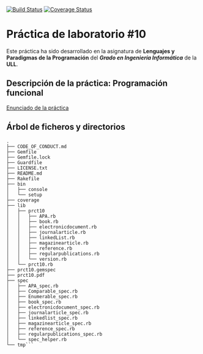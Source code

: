 [![Build Status](https://travis-ci.org/gcpmendez/prct10.svg?branch=master)](https://travis-ci.org/gcpmendez/prct10)
[![Coverage Status](https://coveralls.io/repos/gcpmendez/prct10/badge.svg?branch=master&service=github)](https://coveralls.io/github/gcpmendez/prct10?branch=master)

# Práctica de laboratorio \#10
      
Este práctica ha sido desarrollado en la asignatura de **Lenguajes y Paradigmas de la Programación** del **_Grado en Ingeniería Informática_** de la **ULL**.

## Descripción de la práctica: Programación funcional


[Enunciado de la práctica](https://github.com/gcpmendez/prct10/blob/master/prct10.pdf "statement")

## Árbol de ficheros y directorios
```
.
├── CODE_OF_CONDUCT.md
├── Gemfile
├── Gemfile.lock
├── Guardfile
├── LICENSE.txt
├── README.md
├── Rakefile
├── bin
│   ├── console
│   └── setup
├── coverage
├── lib
│   ├── prct10
│   │   ├── APA.rb
│   │   ├── book.rb
│   │   ├── electronicdocument.rb
│   │   ├── journalarticle.rb
│   │   ├── linkedList.rb
│   │   ├── magazinearticle.rb
│   │   ├── reference.rb
│   │   ├── regularpublications.rb
│   │   └── version.rb
│   └── prct10.rb
├── prct10.gemspec
├── prct10.pdf
├── spec
│   ├── APA_spec.rb
│   ├── Comparable_spec.rb
│   ├── Enumerable_spec.rb
│   ├── book_spec.rb
│   ├── electronicdocument_spec.rb
│   ├── journalarticle_spec.rb
│   ├── linkedlist_spec.rb
│   ├── magazinearticle_spec.rb
│   ├── reference_spec.rb
│   ├── regularpublications_spec.rb
│   └── spec_helper.rb
└── tmp```